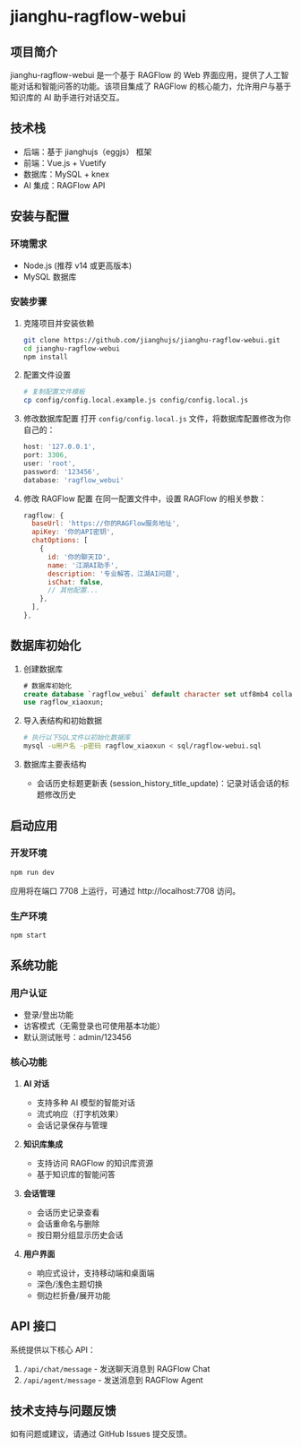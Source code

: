 # jianghu-ragflow-webui

## 项目简介

jianghu-ragflow-webui 是一个基于 RAGFlow 的 Web 界面应用，提供了人工智能对话和智能问答的功能。该项目集成了 RAGFlow 的核心能力，允许用户与基于知识库的 AI 助手进行对话交互。

## 技术栈

- 后端：基于 jianghujs（eggjs） 框架
- 前端：Vue.js + Vuetify
- 数据库：MySQL + knex
- AI 集成：RAGFlow API

## 安装与配置

### 环境需求

- Node.js (推荐 v14 或更高版本)
- MySQL 数据库

### 安装步骤

1. 克隆项目并安装依赖
   ```bash
   git clone https://github.com/jianghujs/jianghu-ragflow-webui.git
   cd jianghu-ragflow-webui
   npm install
   ```

2. 配置文件设置
   ```bash
   # 复制配置文件模板
   cp config/config.local.example.js config/config.local.js
   ```

3. 修改数据库配置
   打开 `config/config.local.js` 文件，将数据库配置修改为你自己的：
   ```javascript
   host: '127.0.0.1',
   port: 3306,
   user: 'root',
   password: '123456',
   database: 'ragflow_webui'
   ```

4. 修改 RAGFlow 配置
   在同一配置文件中，设置 RAGFlow 的相关参数：
   ```javascript
   ragflow: {
     baseUrl: 'https://你的RAGFlow服务地址',
     apiKey: '你的API密钥',
     chatOptions: [
       {
         id: '你的聊天ID',
         name: '江湖AI助手',
         description: '专业解答，江湖AI问题',
         isChat: false,
         // 其他配置...
       },
     ],
   },
   ```

## 数据库初始化

1. 创建数据库
   ```sql
   # 数据库初始化
   create database `ragflow_webui` default character set utf8mb4 collate utf8mb4_bin;
   use ragflow_xiaoxun;
   ```

2. 导入表结构和初始数据
   ```bash
   # 执行以下SQL文件以初始化数据库
   mysql -u用户名 -p密码 ragflow_xiaoxun < sql/ragflow-webui.sql
   ```

3. 数据库主要表结构
   - 会话历史标题更新表 (session_history_title_update)：记录对话会话的标题修改历史

## 启动应用

### 开发环境

```bash
npm run dev
```
应用将在端口 7708 上运行，可通过 http://localhost:7708 访问。

### 生产环境

```bash
npm start
```

## 系统功能

### 用户认证

- 登录/登出功能
- 访客模式（无需登录也可使用基本功能）
- 默认测试账号：admin/123456

### 核心功能

1. **AI 对话**
   - 支持多种 AI 模型的智能对话
   - 流式响应（打字机效果）
   - 会话记录保存与管理

2. **知识库集成**
   - 支持访问 RAGFlow 的知识库资源
   - 基于知识库的智能问答

3. **会话管理**
   - 会话历史记录查看
   - 会话重命名与删除
   - 按日期分组显示历史会话

4. **用户界面**
   - 响应式设计，支持移动端和桌面端
   - 深色/浅色主题切换
   - 侧边栏折叠/展开功能

## API 接口

系统提供以下核心 API：

1. `/api/chat/message` - 发送聊天消息到 RAGFlow Chat
2. `/api/agent/message` - 发送消息到 RAGFlow Agent

## 技术支持与问题反馈

如有问题或建议，请通过 GitHub Issues 提交反馈。